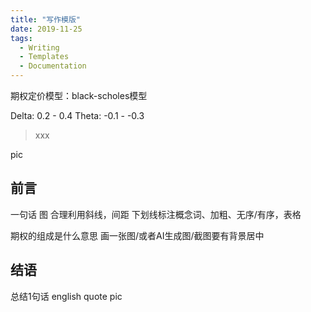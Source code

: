 ```yaml
---
title: "写作模版"
date: 2019-11-25
tags:
  - Writing
  - Templates
  - Documentation
---
```


期权定价模型：black-scholes模型

Delta: 0.2 - 0.4
Theta: -0.1 - -0.3


> xxx

pic
## 前言
一句话
图
合理利用斜线，间距
下划线标注概念词、加粗、无序/有序，表格

期权的组成是什么意思 画一张图/或者AI生成图/截图要有背景居中

## 结语
总结1句话
english quote
pic